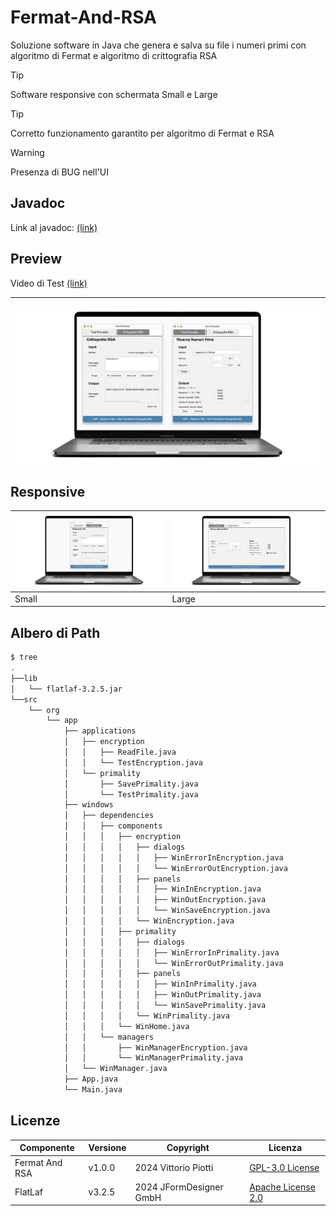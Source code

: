 # Fermat-And-RSA
Soluzione software in Java che genera e salva su file i numeri primi con algoritmo di Fermat e algoritmo di crittografia RSA


> [!TIP]
> Software responsive con schermata Small e Large

> [!TIP]
> Corretto funzionamento garantito per algoritmo di Fermat e RSA

> [!Warning]
> Presenza di BUG nell'UI



## Javadoc

Link al javadoc: [(link)](https://vittoriopiotti.altervista.org/FermatAndRsaJava/index.html)


## Preview

Video di Test [(link)]()


---

<img src="https://github.com/vittorioPiotti/Fermat-And-RSA/blob/main/images/preview.png" />



## Responsive

|<img src="https://github.com/vittorioPiotti/Fermat-And-RSA/blob/main/images/small2.png" />|<img src="https://github.com/vittorioPiotti/Fermat-And-RSA/blob/main/images/large2.png" />|          
|-|-|
|Small|Large|






## Albero di Path

```bash
$ tree
.
├──lib
│   └── flatlaf-3.2.5.jar
└──src
    └── org
        └── app
            ├── applications
            │   ├── encryption
            │   │   ├── ReadFile.java
            │   │   └── TestEncryption.java
            │   └── primality
            │       ├── SavePrimality.java
            │       └── TestPrimality.java
            ├── windows
            │   ├── dependencies
            │   │   ├── components
            │   │   │   ├── encryption
            │   │   │   │   ├── dialogs
            │   │   │   │   │   ├── WinErrorInEncryption.java
            │   │   │   │   │   └── WinErrorOutEncryption.java
            │   │   │   │   ├── panels
            │   │   │   │   │   ├── WinInEncryption.java
            │   │   │   │   │   ├── WinOutEncryption.java
            │   │   │   │   │   └── WinSaveEncryption.java
            │   │   │   │   └── WinEncryption.java
            │   │   │   ├── primality
            │   │   │   │   ├── dialogs
            │   │   │   │   │   ├── WinErrorInPrimality.java
            │   │   │   │   │   └── WinErrorOutPrimality.java
            │   │   │   │   ├── panels
            │   │   │   │   │   ├── WinInPrimality.java
            │   │   │   │   │   ├── WinOutPrimality.java
            │   │   │   │   │   └── WinSavePrimality.java
            │   │   │   │   └── WinPrimality.java
            │   │   │   └── WinHome.java
            │   │   └── managers
            │   │       ├── WinManagerEncryption.java
            │   │       └── WinManagerPrimality.java
            │   └── WinManager.java
            ├── App.java
            └── Main.java

```

## Licenze

| Componente          | Versione         | Copyright                                      | Licenza                                                                                            |
|---------------------|------------------|------------------------------------------------|----------------------------------------------------------------------------------------------------|
| Fermat And RSA     | v1.0.0           | 2024 Vittorio Piotti                           | [GPL-3.0 License](https://github.com/vittorioPiotti/Fermat-And-RSA/blob/main/LICENSE.md)       |
| FlatLaf             | v3.2.5           | 2024 JFormDesigner GmbH                        | [Apache License 2.0](https://github.com/JFormDesigner/FlatLaf/blob/main/LICENSE)                   |
